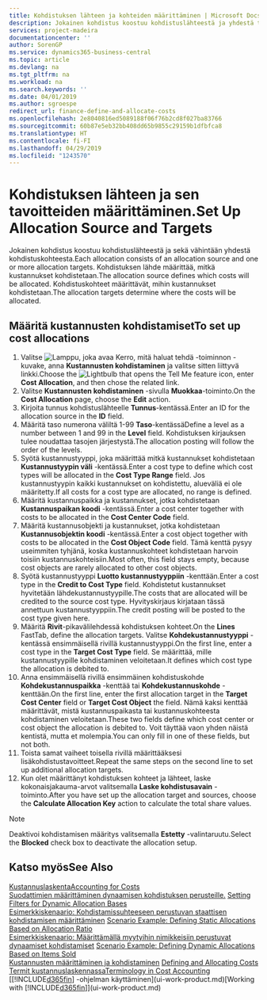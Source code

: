 ```yaml
---
title: Kohdistuksen lähteen ja kohteiden määrittäminen | Microsoft Docs
description: Jokainen kohdistus koostuu kohdistuslähteestä ja yhdestä tai useammasta kohdistustavoitteesta. Kohdistuksen lähde määrittää, mitkä kustannukset kohdistetaan. Kohdistuskohteet määrittävät, mihin kustannukset kohdistetaan.
services: project-madeira
documentationcenter: ''
author: SorenGP
ms.service: dynamics365-business-central
ms.topic: article
ms.devlang: na
ms.tgt_pltfrm: na
ms.workload: na
ms.search.keywords: ''
ms.date: 04/01/2019
ms.author: sgroespe
redirect_url: finance-define-and-allocate-costs
ms.openlocfilehash: 2e8040816ed5089188f06f76b2cd8f027ba83766
ms.sourcegitcommit: 60b87e5eb32bb408dd65b9855c29159b1dfbfca8
ms.translationtype: HT
ms.contentlocale: fi-FI
ms.lasthandoff: 04/29/2019
ms.locfileid: "1243570"
---
```

# <a name="set-up-allocation-source-and-targets"></a><span data-ttu-id="6572f-105">Kohdistuksen lähteen ja sen tavoitteiden määrittäminen.</span><span class="sxs-lookup"><span data-stu-id="6572f-105">Set Up Allocation Source and Targets</span></span>
<span data-ttu-id="6572f-106">Jokainen kohdistus koostuu kohdistuslähteestä ja sekä vähintään yhdestä kohdistuskohteesta.</span><span class="sxs-lookup"><span data-stu-id="6572f-106">Each allocation consists of an allocation source and one or more allocation targets.</span></span> <span data-ttu-id="6572f-107">Kohdistuksen lähde määrittää, mitkä kustannukset kohdistetaan.</span><span class="sxs-lookup"><span data-stu-id="6572f-107">The allocation source defines which costs will be allocated.</span></span> <span data-ttu-id="6572f-108">Kohdistuskohteet määrittävät, mihin kustannukset kohdistetaan.</span><span class="sxs-lookup"><span data-stu-id="6572f-108">The allocation targets determine where the costs will be allocated.</span></span>  

## <a name="to-set-up-cost-allocations"></a><span data-ttu-id="6572f-109">Määritä kustannusten kohdistamiset</span><span class="sxs-lookup"><span data-stu-id="6572f-109">To set up cost allocations</span></span>  
1.  <span data-ttu-id="6572f-110">Valitse ![Lamppu, joka avaa Kerro, mitä haluat tehdä -toiminnon](media/ui-search/search_small.png "Kerro, mitä haluat tehdä") -kuvake, anna **Kustannusten kohdistaminen** ja valitse sitten liittyvä linkki.</span><span class="sxs-lookup"><span data-stu-id="6572f-110">Choose the ![Lightbulb that opens the Tell Me feature](media/ui-search/search_small.png "Tell me what you want to do") icon, enter **Cost Allocation**, and then chose the related link.</span></span>  
2.  <span data-ttu-id="6572f-111">Valitse **Kustannusten kohdistaminen** -sivulla **Muokkaa**-toiminto.</span><span class="sxs-lookup"><span data-stu-id="6572f-111">On the **Cost Allocation** page, choose the **Edit** action.</span></span>  
3.  <span data-ttu-id="6572f-112">Kirjoita tunnus kohdistuslähteelle **Tunnus**-kentässä.</span><span class="sxs-lookup"><span data-stu-id="6572f-112">Enter an ID for the allocation source in the **ID** field.</span></span>  
4.  <span data-ttu-id="6572f-113">Määritä taso numerona väliltä 1-99 **Taso**-kentässä</span><span class="sxs-lookup"><span data-stu-id="6572f-113">Define a level as a number between 1 and 99 in the **Level** field.</span></span> <span data-ttu-id="6572f-114">Kohdistuksen kirjauksen tulee noudattaa tasojen järjestystä.</span><span class="sxs-lookup"><span data-stu-id="6572f-114">The allocation posting will follow the order of the levels.</span></span>  
5.  <span data-ttu-id="6572f-115">Syötä kustannustyyppi, joka määrittää mitkä kustannukset kohdistetaan **Kustannustyypin väli** -kentässä.</span><span class="sxs-lookup"><span data-stu-id="6572f-115">Enter a cost type to define which cost types will be allocated in the **Cost Type Range** field.</span></span> <span data-ttu-id="6572f-116">Jos kustannustyypin kaikki kustannukset on kohdistettu, alueväliä ei ole määritetty.</span><span class="sxs-lookup"><span data-stu-id="6572f-116">If all costs for a cost type are allocated, no range is defined.</span></span>  
6.  <span data-ttu-id="6572f-117">Määritä kustannuspaikka ja kustannukset, jotka kohdistetaan **Kustannuspaikan koodi** -kentässä.</span><span class="sxs-lookup"><span data-stu-id="6572f-117">Enter a cost center together with costs to be allocated in the **Cost Center Code** field.</span></span>  
7.  <span data-ttu-id="6572f-118">Määritä kustannusobjekti ja kustannukset, jotka kohdistetaan **Kustannusobjektin koodi** -kentässä.</span><span class="sxs-lookup"><span data-stu-id="6572f-118">Enter a cost object together with costs to be allocated in the **Cost Object Code** field.</span></span> <span data-ttu-id="6572f-119">Tämä kenttä pysyy useimmiten tyhjänä, koska kustannuskohteet kohdistetaan harvoin toisiin kustannuskohteisiin.</span><span class="sxs-lookup"><span data-stu-id="6572f-119">Most often, this field stays empty, because cost objects are rarely allocated to other cost objects.</span></span>  
8.  <span data-ttu-id="6572f-120">Syötä kustannustyyppi **Luotto kustannustyyppiin** -kenttään.</span><span class="sxs-lookup"><span data-stu-id="6572f-120">Enter a cost type in the **Credit to Cost Type** field.</span></span> <span data-ttu-id="6572f-121">Kohdistetut kustannukset hyvitetään lähdekustannustyypille.</span><span class="sxs-lookup"><span data-stu-id="6572f-121">The costs that are allocated will be credited to the source cost type.</span></span> <span data-ttu-id="6572f-122">Hyvityskirjaus kirjataan tässä annettuun kustannustyyppiin.</span><span class="sxs-lookup"><span data-stu-id="6572f-122">The credit posting will be posted to the cost type given here.</span></span>  
9. <span data-ttu-id="6572f-123">Määritä **Rivit**-pikavälilehdessä kohdistuksen kohteet.</span><span class="sxs-lookup"><span data-stu-id="6572f-123">On the **Lines** FastTab, define the allocation targets.</span></span> <span data-ttu-id="6572f-124">Valitse **Kohdekustannustyyppi** -kentässä ensimmäisellä rivillä kustannustyyppi.</span><span class="sxs-lookup"><span data-stu-id="6572f-124">On the first line, enter a cost type in the **Target Cost Type** field.</span></span> <span data-ttu-id="6572f-125">Se määrittää, mille kustannustyypille kohdistaminen veloitetaan.</span><span class="sxs-lookup"><span data-stu-id="6572f-125">It defines which cost type the allocation is debited to.</span></span>  
10. <span data-ttu-id="6572f-126">Anna ensimmäisellä rivillä ensimmäinen kohdistuskohde **Kohdekustannuspaikka** -kenttää tai **Kohdekustannuskohde** -kenttään.</span><span class="sxs-lookup"><span data-stu-id="6572f-126">On the first line, enter the first allocation target in the **Target Cost Center** field or **Target Cost Object** the field.</span></span> <span data-ttu-id="6572f-127">Nämä kaksi kenttää määrittävät, mistä kustannuspaikasta tai kustannuskohteesta kohdistaminen veloitetaan.</span><span class="sxs-lookup"><span data-stu-id="6572f-127">These two fields define which cost center or cost object the allocation is debited to.</span></span> <span data-ttu-id="6572f-128">Voit täyttää vaon yhden näistä kentistä, mutta et molempia.</span><span class="sxs-lookup"><span data-stu-id="6572f-128">You can only fill in one of these fields, but not both.</span></span>  
11. <span data-ttu-id="6572f-129">Toista samat vaiheet toisella rivillä määrittääksesi lisäkohdistustavoitteet.</span><span class="sxs-lookup"><span data-stu-id="6572f-129">Repeat the same steps on the second line to set up additional allocation targets.</span></span>  
12. <span data-ttu-id="6572f-130">Kun olet määrittänyt kohdistuksen kohteet ja lähteet, laske kokonaisjakauma-arvot valitsemalla **Laske kohdistusavain** -toiminto.</span><span class="sxs-lookup"><span data-stu-id="6572f-130">After you have set up the allocation target and sources, choose the **Calculate Allocation Key** action to calculate the total share values.</span></span>  

> [!NOTE]  
>  <span data-ttu-id="6572f-131">Deaktivoi kohdistamisen määritys valitsemalla **Estetty** -valintaruutu.</span><span class="sxs-lookup"><span data-stu-id="6572f-131">Select the **Blocked** check box to deactivate the allocation setup.</span></span>  

## <a name="see-also"></a><span data-ttu-id="6572f-132">Katso myös</span><span class="sxs-lookup"><span data-stu-id="6572f-132">See Also</span></span>  
[<span data-ttu-id="6572f-133">Kustannuslaskenta</span><span class="sxs-lookup"><span data-stu-id="6572f-133">Accounting for Costs</span></span>](finance-manage-cost-accounting.md)  
 <span data-ttu-id="6572f-134">[Suodattimien määrittäminen dynaamisen kohdistuksen perusteille.](finance-setting-filters-for-dynamic-allocation-bases.md) </span><span class="sxs-lookup"><span data-stu-id="6572f-134">[Setting Filters for Dynamic Allocation Bases](finance-setting-filters-for-dynamic-allocation-bases.md) </span></span>  
 <span data-ttu-id="6572f-135">[Esimerkkiskenaario: Kohdistamissuhteeseen perustuvan staattisen kohdistamisen määrittäminen](finance-scenario-example-defining-static-allocations-based-on-allocation-ratio.md) </span><span class="sxs-lookup"><span data-stu-id="6572f-135">[Scenario Example: Defining Static Allocations Based on Allocation Ratio](finance-scenario-example-defining-static-allocations-based-on-allocation-ratio.md) </span></span>  
 <span data-ttu-id="6572f-136">[Esimerkkiskenaario: Määrittämällä myytyihin nimikkeisiin perustuvat dynaamiset kohdistamiset](finance-scenario-example-defining-dynamic-allocations-based-on-items-sold.md) </span><span class="sxs-lookup"><span data-stu-id="6572f-136">[Scenario Example: Defining Dynamic Allocations Based on Items Sold](finance-scenario-example-defining-dynamic-allocations-based-on-items-sold.md) </span></span>  
 <span data-ttu-id="6572f-137">[Kustannusten määrittäminen ja kohdistaminen](finance-define-and-allocate-costs.md) </span><span class="sxs-lookup"><span data-stu-id="6572f-137">[Defining and Allocating Costs](finance-define-and-allocate-costs.md) </span></span>  
 [<span data-ttu-id="6572f-138">Termit kustannuslaskennassa</span><span class="sxs-lookup"><span data-stu-id="6572f-138">Terminology in Cost Accounting</span></span>](finance-terminology-in-cost-accounting.md)  
 <span data-ttu-id="6572f-139">[[!INCLUDE[d365fin](includes/d365fin_md.md)] -ohjelman käyttäminen](ui-work-product.md)</span><span class="sxs-lookup"><span data-stu-id="6572f-139">[Working with [!INCLUDE[d365fin](includes/d365fin_md.md)]](ui-work-product.md)</span></span>

